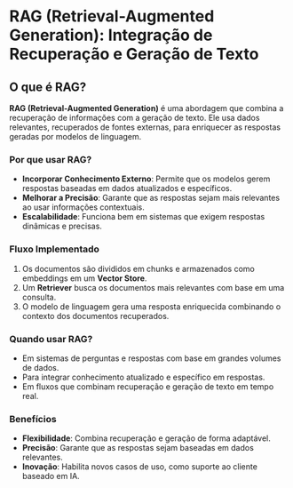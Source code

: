 
# RAG (Retrieval-Augmented Generation): Integração de Recuperação e Geração de Texto

## O que é RAG?
**RAG (Retrieval-Augmented Generation)** é uma abordagem que combina a recuperação de informações com a geração de texto. Ele usa dados relevantes, recuperados de fontes externas, para enriquecer as respostas geradas por modelos de linguagem.

### Por que usar RAG?
- **Incorporar Conhecimento Externo**: Permite que os modelos gerem respostas baseadas em dados atualizados e específicos.
- **Melhorar a Precisão**: Garante que as respostas sejam mais relevantes ao usar informações contextuais.
- **Escalabilidade**: Funciona bem em sistemas que exigem respostas dinâmicas e precisas.

### Fluxo Implementado
1. Os documentos são divididos em chunks e armazenados como embeddings em um **Vector Store**.
2. Um **Retriever** busca os documentos mais relevantes com base em uma consulta.
3. O modelo de linguagem gera uma resposta enriquecida combinando o contexto dos documentos recuperados.

### Quando usar RAG?
- Em sistemas de perguntas e respostas com base em grandes volumes de dados.
- Para integrar conhecimento atualizado e específico em respostas.
- Em fluxos que combinam recuperação e geração de texto em tempo real.

### Benefícios
- **Flexibilidade**: Combina recuperação e geração de forma adaptável.
- **Precisão**: Garante que as respostas sejam baseadas em dados relevantes.
- **Inovação**: Habilita novos casos de uso, como suporte ao cliente baseado em IA.